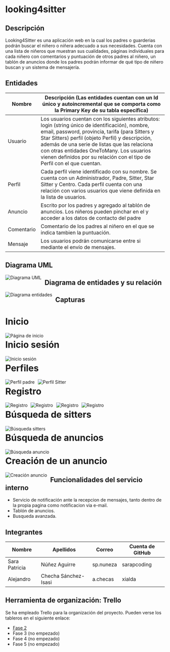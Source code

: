 # looking4sitter

## Descripción
Looking4Sitter es una aplicación web en la cual los padres o guarderias podrán buscar el niñero o niñera adecuado a sus necesidades. Cuenta con una lista de niñeros que muestran sus cualidades, páginas individuales para cada niñero con comentarios y puntuación de otros padres al niñero, un tablón de anuncios donde los padres podrán informar de qué tipo de niñero buscan y un sistema de mensajería.

## Entidades

Nombre | Descripción (Las entidades cuentan con un Id único y autoincremental que se comporta como la Primary Key de su tabla específica)
------- | -------
Usuario | Los usuarios cuentan con los siguientes atributos: login (string único de identificación), nombre, email, password, provincia, tarifa (para Sitters y Star Sitters) perfil (objeto Perfil) y descripción, además de una serie de listas que las relaciona con otras entidades OneToMany. Los usuarios vienen definidos por su relación con el tipo de Perfil con el que cuentan.
Perfil | Cada perfil viene identificado con su nombre. Se cuenta con un Administrador, Padre, Sitter, Star Sitter y Centro. Cada perfil cuenta con una relación con varios usuarios que viene definida en la lista de usuarios.
Anuncio | Escrito por los padres y agregado al tablón de anuncios. Los niñeros pueden pinchar en el y acceder a los datos de contacto del padre
Comentario | Comentario de los padres al niñero en el que se indica tambien la puntuación.
Mensaje | Los usuarios podrán comunicarse entre si mediante el envío de mensajes.

## Diagrama UML
<img src="https://github.com/sarapcoding/looking4sitter/blob/master/diagramaUML.PNG"
     alt="Diagrama UML"
     style="float: left; margin-right: 10px;" />
## Diagrama de entidades y su relación
<img src="https://github.com/sarapcoding/looking4sitter/blob/master/diagramaer.png"
     alt="Diagrama entidades"
     style="float: left; margin-right: 10px;" />

## Capturas
# Inicio
<img src="https://github.com/sarapcoding/looking4sitter/blob/master/welcome.PNG"
     alt="Página de inicio"
     style="float: left; margin-right: 10px;" />
     
# Inicio sesión
<img src="https://github.com/sarapcoding/looking4sitter/blob/master/inicio_padre.PNG"
     alt="Inicio sesión"
     style="float: left; margin-right: 10px;" />
     
# Perfiles
<img src="https://github.com/sarapcoding/looking4sitter/blob/master/perfil_padre.PNG"
     alt="Perfil padre"
     style="float: left; margin-right: 10px;" />

<img src="https://github.com/sarapcoding/looking4sitter/blob/master/perfil_sitter.PNG"
     alt="Perfil Sitter"
     style="float: left; margin-right: 10px;" />


# Registro
<img src="https://github.com/sarapcoding/looking4sitter/blob/master/registro_1.PNG"
     alt="Registro"
     style="float: left; margin-right: 10px;" />
     
     
 <img src="https://github.com/sarapcoding/looking4sitter/blob/master/registro_2.PNG"
     alt="Registro"
     style="float: left; margin-right: 10px;" />
     
<img src="https://github.com/sarapcoding/looking4sitter/blob/master/registro_3.PNG"
     alt="Registro"
     style="float: left; margin-right: 10px;" />
     
<img src="https://github.com/sarapcoding/looking4sitter/blob/master/registro_4.PNG"
     alt="Registro"
     style="float: left; margin-right: 10px;" />



# Búsqueda de sitters
<img src="https://github.com/sarapcoding/looking4sitter/blob/master/busqueda_sitters.PNG"
     alt="Búsqueda sitters"
     style="float: left; margin-right: 10px;" />

# Búsqueda de anuncios
<img src="https://github.com/sarapcoding/looking4sitter/blob/master/busqueda_anuncio.PNG"
     alt="Búsqueda anuncio"
     style="float: left; margin-right: 10px;" />

# Creación de un anuncio
<img src="https://github.com/sarapcoding/looking4sitter/blob/master/anuncio_creado.PNG"
     alt="Creación anuncio"
     style="float: left; margin-right: 10px;" />


## Funcionalidades del servicio interno
- Servicio de notificación ante la recepcion de mensajes, tanto dentro de la propia pagina como notificacion via e-mail.
- Tablón de anuncios.
- Busqueda avanzada.
## Integrantes

Nombre | Apellidos | Correo | Cuenta de GitHub
------- | ------- | ------- | -------
Sara Patricia | Núñez Aguirre | sp.nuneza | sarapcoding
Alejandro | Checha Sánchez-Isasi | a.checas | xialda

## Herramienta de organización: Trello
Se ha empleado Trello para la organización del proyecto. Pueden verse los tableros en el siguiente enlace:
* [Fase 2](https://trello.com/b/qOFdWSJC)
* Fase 3 (no empezado)
* Fase 4 (no empezado)
* Fase 5 (no empezado)
